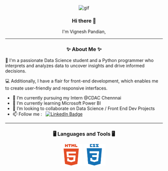 <div align="center">
  <img src="https://media.giphy.com/media/gjrYDwbjnK8x36xZIO/giphy.gif" alt="gif" width="350">
  <br>
  <h3>Hi there 👋</h3> 
  I'm Vignesh Pandian,
  <hr>
  <h3>✨ About Me ✨</h3>
</div>

👋 I'm a passionate Data Science student and a Python programmer who interprets and analyzes data to uncover insights and drive informed decisions.

💻 Additionally, I have a flair for front-end development, which enables me to create user-friendly and responsive interfaces.

- 🔭 I’m currently pursuing my Intern @CDAC Chennnai
- 🌱 I’m currently learning Microsoft Power BI
- 👯 I’m looking to collaborate on Data Science / Front End Dev Projects
- 📫 Follow me :  &nbsp;  <a href="https://www.linkedin.com/in/vigneshpandian-/">  <img src="https://img.shields.io/badge/LinkedIn-blue?style=for-the-badge&logo=linkedin&logoColor=white" alt="LinkedIn Badge"/> </a>

<hr>

<div align="center">
  <h3> 🖥️ Languages and Tools 🖥️</h3> 
  <span> <img src="" width="70"> </span>
  <span> <img src="" width="70"> </span>
  <span> <img src="https://github.com/devicons/devicon/blob/master/icons/html5/html5-plain-wordmark.svg" width="70"> </span>
  <span> <img src="https://github.com/devicons/devicon/blob/master/icons/css3/css3-plain-wordmark.svg" width="70"> </span>
  <span> <img src="" width="70"> </span>
  <span> <img src="" width="70"> </span>
  <span> <img src="" width="70"> </span>
  <span> <img src="" width="70"> </span>
</div>




<!--
**Vignesh227/Vignesh227** is a ✨ _special_ ✨ repository because its `README.md` (this file) appears on your GitHub profile.

Here are some ideas to get you started:

- 🔭 I’m currently working on ...
- 🌱 I’m currently learning ...
- 👯 I’m looking to collaborate on ...
- 🤔 I’m looking for help with ...
- 💬 Ask me about ...
- 📫 How to reach me: ...
- 😄 Pronouns: ...
- ⚡ Fun fact: ...
-->
